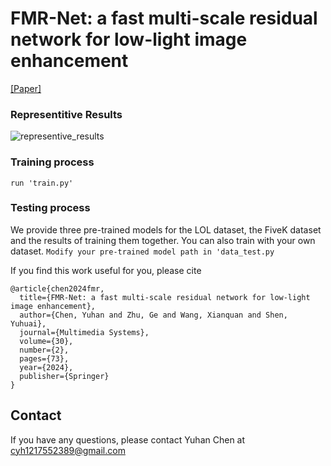 # FMR-Net: a fast multi-scale residual network for low-light image enhancement


[[Paper]](https://link.springer.com/article/10.1007/s00530-023-01252-1)

### Representitive Results
![representive_results](Image.jpg)

### Training process
```run 'train.py'```

### Testing process
We provide three pre-trained models for the LOL dataset, the FiveK dataset and the results of training them together. 
You can also train with your own dataset.
```Modify your pre-trained model path in 'data_test.py```

If you find this work useful for you, please cite
```
@article{chen2024fmr,
  title={FMR-Net: a fast multi-scale residual network for low-light image enhancement},
  author={Chen, Yuhan and Zhu, Ge and Wang, Xianquan and Shen, Yuhuai},
  journal={Multimedia Systems},
  volume={30},
  number={2},
  pages={73},
  year={2024},
  publisher={Springer}
}
```
## Contact
If you have any questions, please contact Yuhan Chen at cyh1217552389@gmail.com
